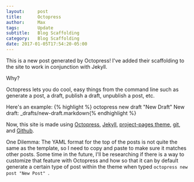 ```yaml
---
layout:     post
title:      Octopress
author:     Max
tags: 		Update
subtitle:   Blog Scaffolding
category:   Blog Scaffolding
date: 2017-01-05T17:54:20-05:00
---
```


This is a new post generated by Octopress! I've added their scaffolding to the site to work in conjunction with Jekyll. <br>

Why?<br>

Octopress lets you do cool, easy things from the command line such as generate a post, a draft, publish a draft, unpublish a post, etc. 

Here's an example:
{% highlight %} octopress new draft "New Draft"
New draft: _drafts/new-draft.markdown{% endhighlight %}

Now, this site is made using <a href="https://github.com/octopress/octopress">Octopress</a>, <a href="http://jekyllrb.com/">Jekyll</a>, <a href="http://jekyllthemes.org/themes/project-pages/">project-pages theme</a>, <a href="https://git-scm.com/">git</a>, and <a href="http://www.github.com/">Github</a>. 

One Dilemma: 
The YAML format for the top of the posts is not quite the same as the template, so I need to copy and paste to make sure it matches other posts. Some time in the future, I'll be researching if there is a way to customize that feature with Octopress and how so that it can by default generate a certain type of post within the theme when typed ```octopress new post "New Post" ```.  